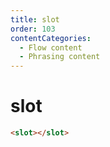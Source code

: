 ```yaml
---
title: slot
order: 103
contentCategories:
  - Flow content
  - Phrasing content
---
```

# slot

```html
<slot></slot>
```
